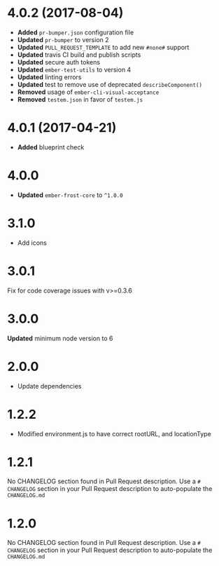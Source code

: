 # 4.0.2 (2017-08-04)
* **Added** `pr-bumper.json` configuration file
* **Updated** `pr-bumper` to version 2
* **Updated** `PULL_REQUEST_TEMPLATE` to add new `#none#` support
* **Updated** travis CI build and publish scripts
* **Updated** secure auth tokens
* **Updated** `ember-test-utils` to version 4
* **Updated** linting errors
* **Updated** test to remove use of deprecated `describeComponent()`
* **Removed** usage of `ember-cli-visual-acceptance`
* **Removed** `testem.json` in favor of `testem.js`

# 4.0.1 (2017-04-21)
* **Added** blueprint check

# 4.0.0
* **Updated** `ember-frost-core` to `^1.0.0`

# 3.1.0
* Add icons

# 3.0.1
Fix for code coverage issues with v>=0.3.6


# 3.0.0
**Updated** minimum node version to 6



# 2.0.0
- Update dependencies


# 1.2.2
 - Modified environment.js to have correct rootURL, and locationType


# 1.2.1
No CHANGELOG section found in Pull Request description.
Use a `# CHANGELOG` section in your Pull Request description to auto-populate the `CHANGELOG.md`

# 1.2.0
No CHANGELOG section found in Pull Request description.
Use a `# CHANGELOG` section in your Pull Request description to auto-populate the `CHANGELOG.md`

